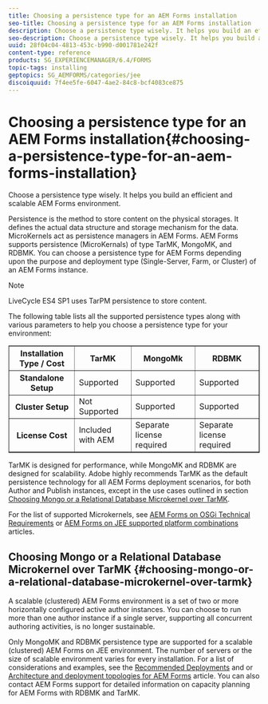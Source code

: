 ```yaml
---
title: Choosing a persistence type for an AEM Forms installation
seo-title: Choosing a persistence type for an AEM Forms installation
description: Choose a persistence type wisely. It helps you build an efficient and scalable AEM Forms environment. 
seo-description: Choose a persistence type wisely. It helps you build an efficient and scale able AEM Forms environment. 
uuid: 28f04c04-4813-453c-b990-d001781e242f
content-type: reference
products: SG_EXPERIENCEMANAGER/6.4/FORMS
topic-tags: installing
geptopics: SG_AEMFORMS/categories/jee
discoiquuid: 7f4ee5fe-6047-4ae2-84c8-bcf4083ce875
---
```


# Choosing a persistence type for an AEM Forms installation{#choosing-a-persistence-type-for-an-aem-forms-installation}

Choose a persistence type wisely. It helps you build an efficient and scalable AEM Forms environment. 

Persistence is the method to store content on the physical storages. It defines the actual data structure and storage mechanism for the data. MicroKernels act as persistence managers in AEM Forms. AEM Forms supports persistence (MicroKernals) of type TarMK, MongoMK, and RDBMK. You can choose a persistence type for AEM Forms depending upon the purpose and deployment type (Single-Server, Farm, or Cluster) of an AEM Forms instance.

>[!NOTE]
>
>LiveCycle ES4 SP1 uses TarPM persistence to store content.

The following table lists all the supported persistence types along with various parameters to help you choose a persistence type for your environment: 

<table border="1" cellpadding="1" cellspacing="0" width="100%"> 
 <tbody>
  <tr>
   <th><strong>Installation Type / Cost</strong></th> 
   <th><strong>TarMK</strong></th> 
   <th><strong>MongoMk</strong></th> 
   <th><strong>RDBMK</strong></th> 
  </tr>
  <tr>
   <th><strong>Standalone Setup</strong></th> 
   <td>Supported<br /> </td> 
   <td>Supported</td> 
   <td>Supported</td> 
  </tr>
  <tr>
   <th><strong>Cluster Setup</strong></th> 
   <td>Not Supported</td> 
   <td>Supported</td> 
   <td>Supported</td> 
  </tr>
  <tr>
   <th><strong>License Cost</strong></th> 
   <td>Included with AEM </td> 
   <td>Separate license required</td> 
   <td>Separate license required</td> 
  </tr>
 </tbody>
</table>

TarMK is designed for performance, while MongoMK and RDBMK are designed for scalability. Adobe highly recommends TarMK as the default persistence technology for all AEM Forms deployment scenarios, for both Author and Publish instances, except in the use cases outlined in section [Choosing Mongo or a Relational Database Microkernel over TarMK](#main-pars-header).

For the list of supported Microkernels, see [AEM Forms on OSGi Technical Requirements](../../sites/deploying/using/technical-requirements.md) or [AEM Forms on JEE supported platform combinations](../../forms/using/aem-forms-jee-supported-platforms.md) articles.

## Choosing Mongo or a Relational Database Microkernel over TarMK {#choosing-mongo-or-a-relational-database-microkernel-over-tarmk}

A scalable (clustered) AEM Forms environment is a set of two or more horizontally configured active author instances. You can choose to run more than one author instance if a single server, supporting all concurrent authoring activities, is no longer sustainable.

Only MongoMK and RDBMK persistence type are supported for a scalable (clustered) AEM Forms on JEE environment. The number of servers or the size of scalable environment varies for every installation. For a list of considerations and examples, see the [Recommended Deployments](../../sites/deploying/using/recommended-deploys.md) and or [Architecture and deployment topologies for AEM Forms](../../forms/using/aem-forms-architecture-deployment.md) article. You can also contact AEM Forms support for detailed information on capacity planning for AEM Forms with RDBMK and TarMK.
